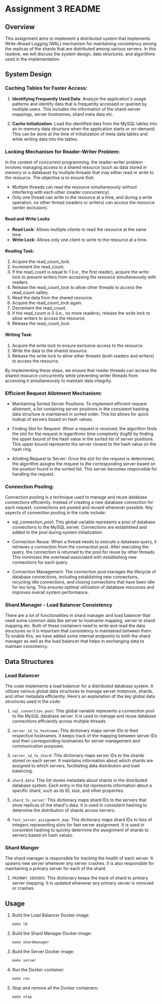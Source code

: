 # Assignment 3 README

## Overview
This assignment aims to implement a distributed system that implements Write-Ahead Logging (WAL) mechanism for maintaining consistency among the replicas of the shards that are distributed among various servers. In this readme, we will discuss the system design, data structures, and algorithms used in the implementation.

## System Design

### **Caching Tables for Faster Access:**

1. **Identifying Frequently Used Data**: Analyze the application's usage patterns and identify data that is frequently accessed or queried by multiple users. This includes the information of the shard-server mappings, server hostnames, shard meta data etc.

2. **Cache Initialization**: Load the identified data from the MySQL tables into an in-memory data structure when the application starts or on-demand. This can be done at the time of initialization of meta data tables and while writing data into the tables.

### **Locking Mechanism for Reader-Writer Problem:**

In the context of concurrent programming, the reader-writer problem involves managing access to a shared resource (such as data stored in memory or a database) by multiple threads that may either read or write to the resource. The objective is to ensure that:

- Multiple threads can read the resource simultaneously without interfering with each other (reader concurrency).
- Only one thread can write to the resource at a time, and during a write operation, no other thread (readers or writers) can access the resource (writer exclusion).

#### Read and Write Locks

- **Read Lock**: Allows multiple clients to read the resource at the same time.
- **Write Lock**: Allows only one client to write to the resource at a time.

#### Reading Task:

1. Acquire the read_count_lock.
2. Increment the read_count.
3. If the read_count is equal to 1 (i.e., the first reader), acquire the write lock to prevent writers from accessing the resource simultaneously with readers.
4. Release the read_count_lock to allow other threads to access the read_count safely.
5. Read the data from the shared resource.
6. Acquire the read_count_lock again.
7. Decrement the read_count.
8. If the read_count is 0 (i.e., no more readers), release the write lock to allow writers to access the resource.
9. Release the read_count_lock.

#### Writing Task:

1. Acquire the write lock to ensure exclusive access to the resource.
2. Write the data to the shared resource.
3. Release the write lock to allow other threads (both readers and writers) to access the resource.

By implementing these steps, we ensure that reader threads can access the shared resource concurrently while preventing writer threads from accessing it simultaneously to maintain data integrity.



### **Efficient Request Allotment Mechanism:**

- Maintaining Sorted Server Positions: To implement efficient request allotment, a list containing server positions in the consistent hashing data structure is maintained in sorted order. This list allows for quick lookup of servers based on hash values.

- Finding Slot for Request: When a request is received, the algorithm finds the slot for the request in logarithmic time complexity (logN) by finding the upper bound of the hash value in the sorted list of server positions. This upper bound represents the server closest to the hash value on the hash ring.

- Allotting Request to Server: Once the slot for the request is determined, the algorithm assigns the request to the corresponding server based on the position found in the sorted list. This server becomes responsible for handling the request.


### **Connection Pooling:**
Connection pooling is a technique used to manage and reuse database connections efficiently. Instead of creating a new database connection for each request, connections are pooled and reused whenever possible. Key aspects of connection pooling in the code include:

- sql_connection_pool: This global variable represents a pool of database connections to the MySQL server. Connections are established and added to the pool during system initialization.

- Connection Reuse: When a thread needs to execute a database query, it retrieves a connection from the connection pool. After executing the query, the connection is returned to the pool for reuse by other threads. This minimizes the overhead associated with establishing new connections for each query.

- Connection Management: The connection pool manages the lifecycle of database connections, including establishing new connections, recycling idle connections, and closing connections that have been idle for too long. This ensures optimal utilization of database resources and improves overall system performance.

### **Shard Manager - Load Balancer Consistency**

There are a lot of functionalities in shard manager and load balancer that need some common data like server to hostname mapping, server to shard mapping etc. Both of these containers need to write and read the data structures so it is important that consistency is maintained between them. To enable this, we have added some internal endpoints to both the shard manager as well as the load balancer that helps in exchanging data to maintain consistency. 

## Data Structures

### Load Balancer
The code implements a load balancer for a distributed database system. It utilizes various global data structures to manage server instances, shards, and other metadata efficiently. Here's an explanation of the key global data structures used in the code:

1. `sql_connection_pool`: This global variable represents a connection pool to the MySQL database server. It is used to manage and reuse database connections efficiently across multiple threads.

2. `server_id_to_hostname`: This dictionary maps server IDs to their respective hostnames. It keeps track of the mapping between server IDs and their corresponding hostnames for server management and communication purposes.

3. `server_id_to_shard`: This dictionary maps server IDs to the shards stored on each server. It maintains information about which shards are assigned to which servers, facilitating data distribution and load balancing.

4. `shard_data`: This list stores metadata about shards in the distributed database system. Each entry in the list represents information about a specific shard, such as its ID, size, and other properties.

5. `shard_to_server`: This dictionary maps shard IDs to the servers that store replicas of the shard's data. It is used in consistent hashing to determine the distribution of shards across servers.

6. `fast_server_assignment_map`: This dictionary maps shard IDs to lists of integers representing slots for fast server assignment. It is used in consistent hashing to quickly determine the assignment of shards to servers based on hash values.

### Shard Manger
The shard manager is responsible for tracking the health of each server. It spawns new server whenever any server crashes. It is also responsible for maintaining a primary server for each of the shard.

1. `PRIMARY_SERVERS`: This dictionary keeps the track of shard to primary server mapping. It is updated whenever any primary server is removed or crashes.


## Usage

1. Build the Load Balancer Docker image:
   ```bash
   make lb
   ```

2. Build the Shard Manager Docker image:
   ```bash
   make shardmanager
   ```

3. Build the Server Docker image:
   ```bash
   make server
   ```

4. Run the Docker container:
   ```bash
   make run
   ```

5. Stop and remove all the Docker containers:
   ```bash
   make stop
   ```

